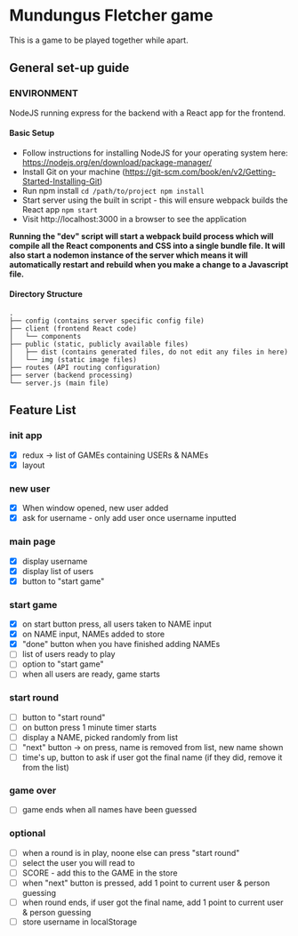 # Mundungus Fletcher game
This is a game to be played together while apart.

## General set-up guide

### ENVIRONMENT

NodeJS running express for the backend with a React app for the frontend.

#### Basic Setup

- Follow instructions for installing NodeJS for your operating system here: https://nodejs.org/en/download/package-manager/
- Install Git on your machine (https://git-scm.com/book/en/v2/Getting-Started-Installing-Git)
- Run npm install
  `cd /path/to/project npm install`
- Start server using the built in script - this will ensure webpack builds the React app
  `npm start`
- Visit http://localhost:3000 in a browser to see the application

**Running the "dev" script will start a webpack build process which will compile all the React components and CSS into a single bundle file. It will also start a nodemon instance of the server which means it will automatically restart and rebuild when you make a change to a Javascript file.**

#### Directory Structure

```
.
├── config (contains server specific config file)
├── client (frontend React code)
│   └── components
├── public (static, publicly available files)
│   ├── dist (contains generated files, do not edit any files in here)
│   └── img (static image files)
├── routes (API routing configuration)
├── server (backend processing)
└── server.js (main file)
```

## Feature List

### init app
- [x] redux -> list of GAMEs containing USERs & NAMEs
- [x] layout

### new user
- [x] When window opened, new user added
- [x] ask for username - only add user once username inputted

### main page
- [x] display username
- [x] display list of users
- [x] button to "start game"

### start game
- [x] on start button press, all users taken to NAME input
- [x] on NAME input, NAMEs added to store
- [x] "done" button when you have finished adding NAMEs
- [ ] list of users ready to play
- [ ] option to "start game"
- [ ] when all users are ready, game starts

### start round
- [ ] button to "start round"
- [ ] on button press 1 minute timer starts
- [ ] display a NAME, picked randomly from list
- [ ] "next" button -> on press, name is removed from list, new name shown
- [ ] time's up, button to ask if user got the final name (if they did, remove it from the list)

### game over
- [ ] game ends when all names have been guessed

### optional
- [ ] when a round is in play, noone else can press "start round"
- [ ] select the user you will read to 
- [ ] SCORE - add this to the GAME in the store
- [ ] when "next" button is pressed, add 1 point to current user & person guessing
- [ ] when round ends, if user got the final name, add 1 point to current user & person guessing
- [ ] store username in localStorage